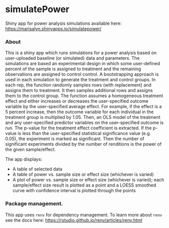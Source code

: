 # simulatePower
Shiny app for power analysis simulations available here: https://marisalyn.shinyapps.io/simulatepower/

### About 

This is a shiny app which runs simulations for a power analysis based on user-uploaded baseline (or simulated) data and parameters. The simulations are based an experimental design in which some user-defined percent of the sample is assigned to treatment and the remaining observations are assigned to control control. A bootstrapping approach is used in each simulation to generate the treatment and control groups. In each rep, the function randomly samples rows (with replacement) and assigns them to treatment. It then samples  additional rows and assigns them to the control group. The function assumes a homogeneous treatment effect and either increases or decreases the user-specified outcome variable by the user-specified average effect. For example, if the effect is a 5 percent increase, then the outcome variable for each individual in the treatment group is multiplied by 1.05. Then, an OLS model of the treatment and any user-specified predictor variables on the user-specified outcome is run. The p-value for the treatment effect coefficient is extracted. If the p-value is less than the user-specified statistical significance value (e.g. 0.05), the experiment is marked as significant. Then the number of significant experiments divided by the number of renditions is the power of the given sample/effect. 

The app displays:

* A table of selected data
* A table of power vs. sample size or effect size (whichever is varied)
* A plot of power vs. sample size or effect size (whichever is varied); each sample/effect size result is plotted as a point and a LOESS smoothed curve with confidence interval is plotted through the points


### Package management.

This app uses `renv` for dependency management. To learn more about `renv` see the docs here: 
https://rstudio.github.io/renv/articles/renv.html

